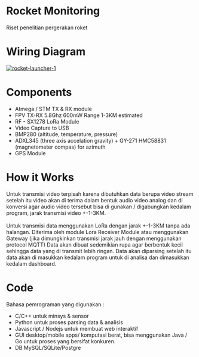 # Rocket Monitoring
Riset penelitian pergerakan roket

# Wiring Diagram
<a href="https://ibb.co/6s905ZT"><img src="https://i.ibb.co/5cphV9S/rocket-launcher-1.png" alt="rocket-launcher-1" border="0"></a><br />

# Components
- Atmega / STM TX & RX module <Br />
- FPV TX-RX 5.8Ghz 600mW Range 1-3KM estimated <br />
- RF - SX1278 LoRa Module <br />
- Video Capture to USB <Br />
- BMP280 (altitude, temperature, pressure) <br />
- ADXL345 (three axis accelation gravity) + GY-271 HMC58831 (magnetometer compas) for azimuth <br />
- GPS Module <br />

# How it Works
Untuk transmisi video terpisah karena dibutuhkan data berupa video stream setelah itu video akan di terima dalam bentuk audio video analog dan di konversi agar audio video tersebut bisa di gunakan / digabungkan kedalam program, jarak transmisi video +-1-3KM. <br /><br />
Untuk transmisi data menggunakan LoRa dengan jarak +-1-3KM tanpa ada halangan. Diterima oleh module Lora Receiver Module atau menggunakan Gateway (jika dimungkinkan transmisi jarak jauh dengan menggunakan protocol MQTT) Data akan dibuat sedemikian rupa agar berbentuk kecil sehingga data yang di transmit lebih ringan. Data akan diparsing setelah itu data akan di masukkan kedalam program untuk di analisa dan dimasukkan kedalam dashboard.

# Code
Bahasa pemrograman yang digunakan : <br />
- C/C++ untuk minsys & sensor<Br />
- Python untuk proses parsing data & analisis<br />
- Javascript / Nodejs untuk membuat web interaktif<br />
- GUI desktop/mobile apps/ komputasi berat, bisa menggunakan Java / Go untuk proses yang bersifat konkuren.<Br />
- DB MySQL/SQLite/Postgre<br />
